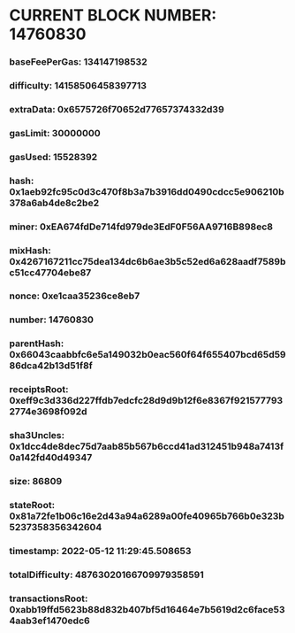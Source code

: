 # CURRENT BLOCK NUMBER: 14760830

### baseFeePerGas: 134147198532
### difficulty: 14158506458397713
### extraData: 0x6575726f70652d77657374332d39
### gasLimit: 30000000
### gasUsed: 15528392
### hash: 0x1aeb92fc95c0d3c470f8b3a7b3916dd0490cdcc5e906210b378a6ab4de8c2be2
### miner: 0xEA674fdDe714fd979de3EdF0F56AA9716B898ec8
### mixHash: 0x4267167211cc75dea134dc6b6ae3b5c52ed6a628aadf7589bc51cc47704ebe87
### nonce: 0xe1caa35236ce8eb7
### number: 14760830
### parentHash: 0x66043caabbfc6e5a149032b0eac560f64f655407bcd65d5986dca42b13d51f8f
### receiptsRoot: 0xeff9c3d336d227ffdb7edcfc28d9d9b12f6e8367f9215777932774e3698f092d
### sha3Uncles: 0x1dcc4de8dec75d7aab85b567b6ccd41ad312451b948a7413f0a142fd40d49347
### size: 86809
### stateRoot: 0x81a72fe1b06c16e2d43a94a6289a00fe40965b766b0e323b5237358356342604
### timestamp: 2022-05-12 11:29:45.508653
### totalDifficulty: 48763020166709979358591
### transactionsRoot: 0xabb19ffd5623b88d832b407bf5d16464e7b5619d2c6face534aab3ef1470edc6
